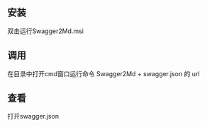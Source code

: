 ## 安装
双击运行Swagger2Md.msi
## 调用
在目录中打开cmd窗口运行命令
[](/docs/Snipaste_2022-10-18_19-07-05.png)
Swagger2Md + swagger.json 的 url
[](/docs/Snipaste_2022-10-18_19-07-39.png)
## 查看
打开swagger.json
[](/docs/Snipaste_2022-10-18_19-09-19.png)